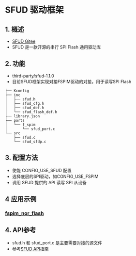 # SFUD 驱动框架

## 1. 概述


- [SFUD Gitee](https://gitee.com/Armink/SFUD)
- SFUD 是一款开源的串行 SPI Flash 通用驱动库

## 2. 功能

- third-party/sfud-1.1.0
- 目前SFUD框架实现对接FSPIM驱动的对接，用于读写SPI Flash
```
├── Kconfig
├── inc
│   ├── sfud.h
│   ├── sfud_cfg.h
│   ├── sfud_def.h
│   └── sfud_flash_def.h
├── library.json
├── ports
│   └── f_spim
│       └── sfud_port.c
└── src
    ├── sfud.c
    └── sfud_sfdp.c
```

## 3. 配置方法

- 使能 CONFIG_USE_SFUD 配置
- 选择底层的SPI驱动，如CONFIG_USE_FSPIM
- 调用 SFUD 提供的 API 读写 SPI 从设备

## 4 应用示例

### [fspim_nor_flash](../../../example/storage/sfud/README.md)

## 4. API参考

- sfud.h 和 sfud_port.c 是主要需要对接的源文件
- 参考[SFUD API指南](https://gitee.com/Armink/SFUD/)